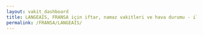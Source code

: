 ```yaml
---
layout: vakit_dashboard
title: LANGEAIS, FRANSA için iftar, namaz vakitleri ve hava durumu - ilçe/eyalet seç
permalink: /FRANSA/LANGEAIS/
---
```


<script type="text/javascript">
  var GLOBAL_COUNTRY = 'FRANSA';
  var GLOBAL_CITY = 'LANGEAIS';
  var GLOBAL_STATE = '';
  var lat = 72;
  var lon = 21;
</script>
